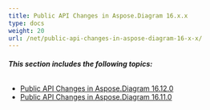 ```yaml
---
title: Public API Changes in Aspose.Diagram 16.x.x
type: docs
weight: 20
url: /net/public-api-changes-in-aspose-diagram-16-x-x/
---
```


###### **This section includes the following topics:**
- [Public API Changes in Aspose.Diagram 16.12.0](/diagram/net/public-api-changes-in-aspose-diagram-16-12-0-html/)
- [Public API Changes in Aspose.Diagram 16.11.0](/diagram/net/public-api-changes-in-aspose-diagram-16-11-0-html/)
